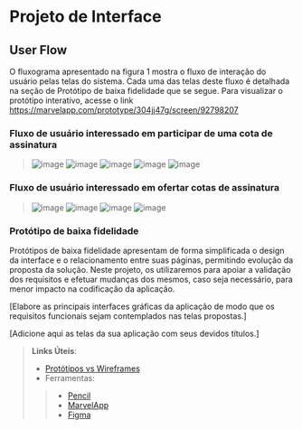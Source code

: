 
# Projeto de Interface

## User Flow

O fluxograma apresentado na figura 1 mostra o fluxo de interação do usuário pelas telas do sistema. Cada uma das telas deste fluxo é detalhada na seção de Protótipo de baixa fidelidade que se segue. Para visualizar o protótipo interativo, acesse o link https://marvelapp.com/prototype/304jj47g/screen/92798207

### Fluxo de usuário interessado em participar de uma cota de assinatura
>![image](https://github.com/ICEI-PUC-Minas-PMV-ADS/pmv-ads-2023-2-e1-proj-web-t8-pmv-ads-2023-2-e1-projsharing/assets/145268471/ad3bc810-0478-4933-945a-b720f3d8228f)
>![image](https://github.com/ICEI-PUC-Minas-PMV-ADS/pmv-ads-2023-2-e1-proj-web-t8-pmv-ads-2023-2-e1-projsharing/assets/145268471/f2ba59aa-bcd5-4b14-9993-25905adc887c)
>![image](https://github.com/ICEI-PUC-Minas-PMV-ADS/pmv-ads-2023-2-e1-proj-web-t8-pmv-ads-2023-2-e1-projsharing/assets/145268471/a7bfcf5f-6518-4c55-9321-1722088570c9)
>![image](https://github.com/ICEI-PUC-Minas-PMV-ADS/pmv-ads-2023-2-e1-proj-web-t8-pmv-ads-2023-2-e1-projsharing/assets/145268471/97e13d7e-b82b-4eb7-a949-981a84d44674)
>![image](https://github.com/ICEI-PUC-Minas-PMV-ADS/pmv-ads-2023-2-e1-proj-web-t8-pmv-ads-2023-2-e1-projsharing/assets/145268471/8c18d2d1-db6a-4ea8-bfd4-a6a1eebcbb6e)

### Fluxo de usuário interessado em ofertar cotas de assinatura
>![image](https://github.com/ICEI-PUC-Minas-PMV-ADS/pmv-ads-2023-2-e1-proj-web-t8-pmv-ads-2023-2-e1-projsharing/assets/145268471/4fad3afa-17ef-435a-97bd-2e6235df698f)
>![image](https://github.com/ICEI-PUC-Minas-PMV-ADS/pmv-ads-2023-2-e1-proj-web-t8-pmv-ads-2023-2-e1-projsharing/assets/145268471/b0252a2e-bd72-4a4f-9c42-f12aaa219a84)
>![image](https://github.com/ICEI-PUC-Minas-PMV-ADS/pmv-ads-2023-2-e1-proj-web-t8-pmv-ads-2023-2-e1-projsharing/assets/145268471/d9a2b16d-b1ec-4afb-95b3-e020b5aa47d0)
>![image](https://github.com/ICEI-PUC-Minas-PMV-ADS/pmv-ads-2023-2-e1-proj-web-t8-pmv-ads-2023-2-e1-projsharing/assets/145268471/eded2068-d3cb-44ec-a5c9-d3076e8f50c8)





### Protótipo de baixa fidelidade

Protótipos de baixa fidelidade apresentam de forma simplificada o design da interface e o relacionamento entre suas páginas, permitindo evolução da proposta da solução. Neste projeto, os utilizaremos para apoiar a validação dos requisitos e efetuar mudanças dos mesmos, caso seja necessário, para menor impacto na codificação da aplicação.

[Elabore as principais interfaces gráficas da aplicação de modo que os requisitos funcionais sejam contemplados nas telas propostas.]

[Adicione aqui as telas da sua aplicação com seus devidos títulos.] 
 
> **Links Úteis**:
> - [Protótipos vs Wireframes](https://www.nngroup.com/videos/prototypes-vs-wireframes-ux-projects/)
>- Ferramentas:
>> - [Pencil](https://pencil.evolus.vn/)
>> - [MarvelApp](https://marvelapp.com/)
>> - [Figma](https://www.figma.com/)



